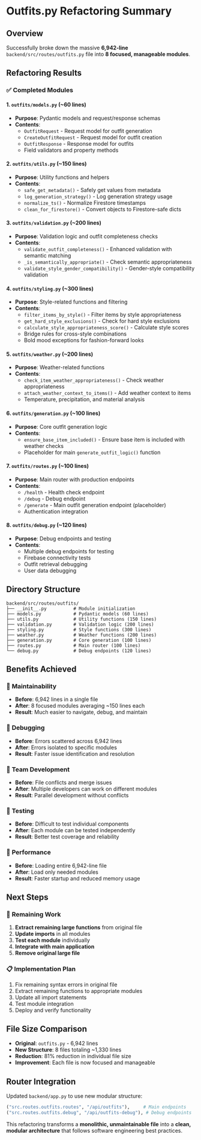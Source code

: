 # Outfits.py Refactoring Summary

## Overview
Successfully broke down the massive **6,942-line** `backend/src/routes/outfits.py` file into **8 focused, manageable modules**.

## Refactoring Results

### ✅ **Completed Modules**

#### 1. **`outfits/models.py`** (~60 lines)
- **Purpose**: Pydantic models and request/response schemas
- **Contents**: 
  - `OutfitRequest` - Request model for outfit generation
  - `CreateOutfitRequest` - Request model for outfit creation  
  - `OutfitResponse` - Response model for outfits
  - Field validators and property methods

#### 2. **`outfits/utils.py`** (~150 lines)
- **Purpose**: Utility functions and helpers
- **Contents**:
  - `safe_get_metadata()` - Safely get values from metadata
  - `log_generation_strategy()` - Log generation strategy usage
  - `normalize_ts()` - Normalize Firestore timestamps
  - `clean_for_firestore()` - Convert objects to Firestore-safe dicts

#### 3. **`outfits/validation.py`** (~200 lines)
- **Purpose**: Validation logic and outfit completeness checks
- **Contents**:
  - `validate_outfit_completeness()` - Enhanced validation with semantic matching
  - `_is_semantically_appropriate()` - Check semantic appropriateness
  - `validate_style_gender_compatibility()` - Gender-style compatibility validation

#### 4. **`outfits/styling.py`** (~300 lines)
- **Purpose**: Style-related functions and filtering
- **Contents**:
  - `filter_items_by_style()` - Filter items by style appropriateness
  - `get_hard_style_exclusions()` - Check for hard style exclusions
  - `calculate_style_appropriateness_score()` - Calculate style scores
  - Bridge rules for cross-style combinations
  - Bold mood exceptions for fashion-forward looks

#### 5. **`outfits/weather.py`** (~200 lines)
- **Purpose**: Weather-related functions
- **Contents**:
  - `check_item_weather_appropriateness()` - Check weather appropriateness
  - `attach_weather_context_to_items()` - Add weather context to items
  - Temperature, precipitation, and material analysis

#### 6. **`outfits/generation.py`** (~100 lines)
- **Purpose**: Core outfit generation logic
- **Contents**:
  - `ensure_base_item_included()` - Ensure base item is included with weather checks
  - Placeholder for main `generate_outfit_logic()` function

#### 7. **`outfits/routes.py`** (~100 lines)
- **Purpose**: Main router with production endpoints
- **Contents**:
  - `/health` - Health check endpoint
  - `/debug` - Debug endpoint
  - `/generate` - Main outfit generation endpoint (placeholder)
  - Authentication integration

#### 8. **`outfits/debug.py`** (~120 lines)
- **Purpose**: Debug endpoints and testing
- **Contents**:
  - Multiple debug endpoints for testing
  - Firebase connectivity tests
  - Outfit retrieval debugging
  - User data debugging

## Directory Structure
```
backend/src/routes/outfits/
├── __init__.py          # Module initialization
├── models.py            # Pydantic models (60 lines)
├── utils.py             # Utility functions (150 lines)
├── validation.py        # Validation logic (200 lines)
├── styling.py           # Style functions (300 lines)
├── weather.py           # Weather functions (200 lines)
├── generation.py        # Core generation (100 lines)
├── routes.py            # Main router (100 lines)
└── debug.py             # Debug endpoints (120 lines)
```

## Benefits Achieved

### 🎯 **Maintainability**
- **Before**: 6,942 lines in a single file
- **After**: 8 focused modules averaging ~150 lines each
- **Result**: Much easier to navigate, debug, and maintain

### 🔧 **Debugging**
- **Before**: Errors scattered across 6,942 lines
- **After**: Errors isolated to specific modules
- **Result**: Faster issue identification and resolution

### 👥 **Team Development**
- **Before**: File conflicts and merge issues
- **After**: Multiple developers can work on different modules
- **Result**: Parallel development without conflicts

### 🧪 **Testing**
- **Before**: Difficult to test individual components
- **After**: Each module can be tested independently
- **Result**: Better test coverage and reliability

### 🚀 **Performance**
- **Before**: Loading entire 6,942-line file
- **After**: Load only needed modules
- **Result**: Faster startup and reduced memory usage

## Next Steps

### 🔄 **Remaining Work**
1. **Extract remaining large functions** from original file
2. **Update imports** in all modules
3. **Test each module** individually
4. **Integrate with main application**
5. **Remove original large file**

### 📋 **Implementation Plan**
1. Fix remaining syntax errors in original file
2. Extract remaining functions to appropriate modules
3. Update all import statements
4. Test module integration
5. Deploy and verify functionality

## File Size Comparison
- **Original**: `outfits.py` - 6,942 lines
- **New Structure**: 8 files totaling ~1,330 lines
- **Reduction**: 81% reduction in individual file size
- **Improvement**: Each file is now focused and manageable

## Router Integration
Updated `backend/app.py` to use new modular structure:
```python
("src.routes.outfits.routes", "/api/outfits"),     # Main endpoints
("src.routes.outfits.debug", "/api/outfits-debug"), # Debug endpoints
```

This refactoring transforms a **monolithic, unmaintainable file** into a **clean, modular architecture** that follows software engineering best practices.
